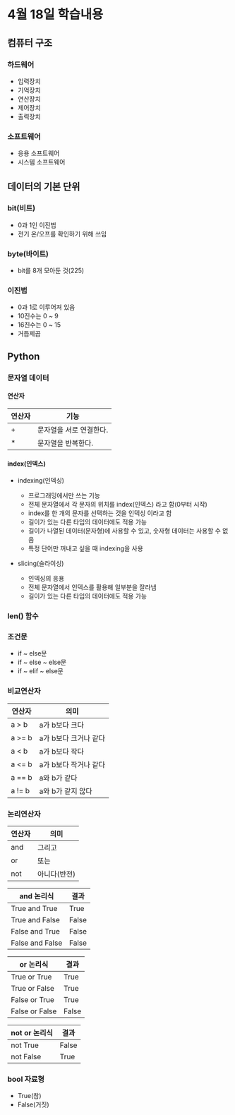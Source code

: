 # 4월 18일 학습내용
## 컴퓨터 구조
### 하드웨어
- 입력장치
- 기억장치
- 연산장치
- 제어장치
- 출력장치
### 소프트웨어
- 응용 소프트웨어
- 시스템 소프트웨어
## 데이터의 기본 단위
### bit(비트)
- 0과 1인 이진법
- 전기 온/오프를 확인하기 위해 쓰임
### byte(바이트)
- bit를 8개 모아둔 것(225)
### 이진법
- 0과 1로 이루어져 있음
- 10진수는 0 ~ 9
- 16진수는 0 ~ 15
- 거듭제곱
## Python
### 문자열 데이터
#### 연산자
연산자 | 기능
-------|-----
\+ | 문자열을 서로 연결한다.
\* | 문자열을 반복한다.
#### index(인덱스)
- indexing(인덱싱)
  - 프로그래밍에서만 쓰는 기능
  - 전체 문자열에서 각 문자의 위치를 index(인덱스) 라고 함(0부터 시작)
  - index를 한 개의 문자를 선택하는 것을 인덱싱 이라고 함
  - 길이가 있는 다른 타입의 데이터에도 적용 가능
  - 길이가 나열된 데이터(문자형)에 사용할 수 있고, 숫자형 데이터는 사용할 수 없음
  - 특정 단어만 꺼내고 싶을 때 indexing을 사용
   
- slicing(슬라이싱)
  - 인덱싱의 응용
  - 전체 문자열에서 인덱스를 활용해 일부분을 잘라냄
  - 길이가 있는 다른 타입의 데이터에도 적용 가능
### len() 함수
### 조건문 
- if ~ else문
- if ~ else ~ else문
- if ~ elif ~ else문
### 비교연산자
연산자 | 의미
-------|-----
a > b | a가 b보다 크다
a >= b | a가 b보다 크거나 같다
a < b | a가 b보다 작다
a <= b | a가 b보다 작거나 같다
a == b | a와 b가 같다
a != b | a와 b가 같지 않다
### 논리연산자
연산자 | 의미
-------|-----
and | 그리고
or | 또는
not | 아니다(반전)

and 논리식 | 결과
-------|-----
True and True | True
True and False | False
False and True | False
False and False | False

or 논리식 | 결과
-------|-----
True or True | True
True or False | True
False or True | True
False or False | False

not or 논리식 | 결과
-------|-----
not True | False
not False | True

### bool 자료형
- True(참)
- False(거짓)
